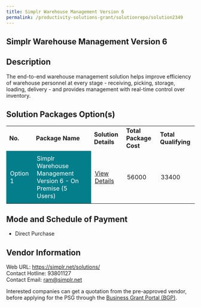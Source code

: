 ```yaml
---
title: Simplr Warehouse Management Version 6
permalink: /productivity-solutions-grant/solutionrepo/solution2349
---
```


## Simplr Warehouse Management Version 6

## Description

The end-to-end warehouse management solution helps improve efficiency of warehouse personnel at every stage - receiving, picking, storage, loading, delivery - and provides management with real-time control over inventory.

## Solution Packages Option(s)

<table>
<tr>
<td><b>No.</b></td>
<td><b>Package Name</b></td>
<td><b>Solution Details</b></td>
<td><b>Total Package Cost</b></td>
<td><b>Total Qualifying</b></td>
</tr>
<tr>
<td style='padding: 10px; background-color: #037E8A; color: #FFFFFF;'>Option 1</td>
<td style='padding: 10px; background-color: #037E8A; color: #FFFFFF;'>Simplr Warehouse Management Version 6 - On Premise (5 Users)</td>
<td style='padding: 10px;'><a href='https://www.gobusiness.gov.sg/images/psg/SIMPLR_20200732_Desensitised_Annex_3_Part_4.pdf' target='_blank'>View Details</a></td>
<td style='padding: 10px;'>56000</td>
<td style='padding: 10px;'>33400</td>
</tr>
</table>

## Mode and Schedule of Payment

 - Direct Purchase

## Vendor Information

 Web URL: https://simplr.net/solutions/ <br>Contact Hotline: 93801127 <br>Contact Email: ram@simplr.net <br>

Interested companies can get a quotation from the pre-approved vendor, before applying for the PSG through the <a href='https://www.businessgrants.gov.sg/' target='_blank' rel='noopener'>Business Grant Portal (BGP)</a>.

<script src="/jquery/resize-tables.js"></script>
